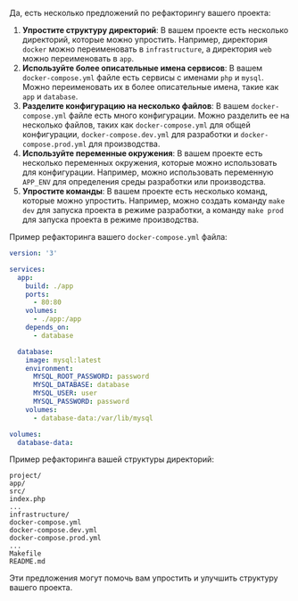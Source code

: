 

Да, есть несколько предложений по рефакторингу вашего проекта:

1. **Упростите структуру директорий**: В вашем проекте есть несколько директорий, которые можно упростить. Например, директория `docker` можно переименовать в `infrastructure`, а директория `web` можно переименовать в `app`.
2. **Используйте более описательные имена сервисов**: В вашем `docker-compose.yml` файле есть сервисы с именами `php` и `mysql`. Можно переименовать их в более описательные имена, такие как `app` и `database`.
3. **Разделите конфигурацию на несколько файлов**: В вашем `docker-compose.yml` файле есть много конфигурации. Можно разделить ее на несколько файлов, таких как `docker-compose.yml` для общей конфигурации, `docker-compose.dev.yml` для разработки и `docker-compose.prod.yml` для производства.
4. **Используйте переменные окружения**: В вашем проекте есть несколько переменных окружения, которые можно использовать для конфигурации. Например, можно использовать переменную `APP_ENV` для определения среды разработки или производства.
5. **Упростите команды**: В вашем проекте есть несколько команд, которые можно упростить. Например, можно создать команду `make dev` для запуска проекта в режиме разработки, а команду `make prod` для запуска проекта в режиме производства.

Пример рефакторинга вашего `docker-compose.yml` файла:
```yaml
version: '3'

services:
  app:
    build: ./app
    ports:
      - 80:80
    volumes:
      - ./app:/app
    depends_on:
      - database

  database:
    image: mysql:latest
    environment:
      MYSQL_ROOT_PASSWORD: password
      MYSQL_DATABASE: database
      MYSQL_USER: user
      MYSQL_PASSWORD: password
    volumes:
      - database-data:/var/lib/mysql

volumes:
  database-data:
```
Пример рефакторинга вашей структуры директорий:
```
project/
app/
src/
index.php
...
infrastructure/
docker-compose.yml
docker-compose.dev.yml
docker-compose.prod.yml
...
Makefile
README.md
```
Эти предложения могут помочь вам упростить и улучшить структуру вашего проекта.